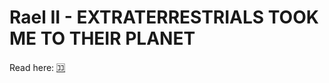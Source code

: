 # Rael II - EXTRATERRESTRIALS TOOK ME TO THEIR PLANET

Read here: [🈁](https://wheelofheaven.github.io/rael-two-extraterrestrials-took-me-to-their-planet)
